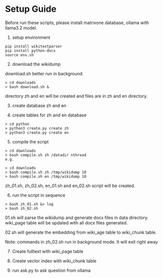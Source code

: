 # Setup Guide

Before run these scripts, please install matrixone database, ollama with llama3.2 model.

1. setup environment

```
pip install wikitextparser
pip install python-docx
source env.sh
```

2. download the wikidump

download.sh better run in background.

```
> cd downloads 
> bash download.sh &
```

directory zh and en will be created and files are in zh and en directory.

3. create database zh and en

4. create tables for zh and en database

```
> cd python
> python3 create.py create zh
> python3 create.py create en
```

5. compile the script

```
> cd downloads
> bash compile.sh zh /datadir nthread
e.g.

> cd downloads
> bash compile.sh zh /tmp/wikidump 10
> bash compile.sh en /tmp/wikidump 10
```
zh_01.sh, zh_02.sh, en_01.sh and en_02.sh script will be created.

6. run the script in sequence

```
> bash zh_01.sh &> log
> bash zh_02.sh
```

01.sh will parse the wikidump and generate docx files in data directory.
wiki_page table will be updated with all docx files generated.

02.sh will generate the embedding from wiki_age table to wiki_chunk table.

Note: commands in zh_02.sh run in background mode. It will exit right away

7. Create fulltext with wiki_page table

8. Create vector index with wiki_chunk table

9. run ask.py to ask question from ollama
